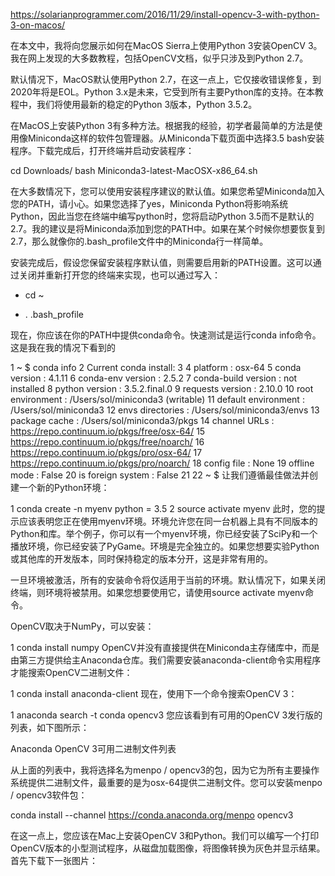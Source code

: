 https://solarianprogrammer.com/2016/11/29/install-opencv-3-with-python-3-on-macos/


在本文中，我将向您展示如何在MacOS Sierra上使用Python 3安装OpenCV 3。我在网上发现的大多数教程，包括OpenCV文档，似乎只涉及到Python 2.7。

默认情况下，MacOS默认使用Python 2.7，在这一点上，它仅接收错误修复，到2020年将是EOL。Python 3.x是未来，它受到所有主要Python库的支持。在本教程中，我们将使用最新的稳定的Python 3版本，Python 3.5.2。

在MacOS上安装Python 3有多种方法。根据我的经验，初学者最简单的方法是使用像Miniconda这样的软件包管理器。从Miniconda下载页面中选择3.5 bash安装程序。下载完成后，打开终端并启动安装程序：

cd Downloads/
bash Miniconda3-latest-MacOSX-x86_64.sh

在大多数情况下，您可以使用安装程序建议的默认值。如果您希望Miniconda加入您的PATH，请小心。如果您选择了yes，Miniconda Python将影响系统Python，因此当您在终端中编写python时，您将启动Python 3.5而不是默认的2.7。我的建议是将Miniconda添加到您的PATH中。如果在某个时候你想要恢复到2.7，那么就像你的.bash_profile文件中的Miniconda行一样简单。

安装完成后，假设您保留安装程序默认值，则需要启用新的PATH设置。这可以通过关闭并重新打开您的终端来实现，也可以通过写入：

* cd ~

* . .bash_profile

现在，你应该在你的PATH中提供conda命令。快速测试是运行conda info命令。这是我在我的情况下看到的

 1 ~ $ conda info
 2 Current conda install:
 3 
 4              platform : osx-64
 5         conda version : 4.1.11
 6     conda-env version : 2.5.2
 7   conda-build version : not installed
 8        python version : 3.5.2.final.0
 9      requests version : 2.10.0
10      root environment : /Users/sol/miniconda3  (writable)
11   default environment : /Users/sol/miniconda3
12      envs directories : /Users/sol/miniconda3/envs
13         package cache : /Users/sol/miniconda3/pkgs
14          channel URLs : https://repo.continuum.io/pkgs/free/osx-64/
15                         https://repo.continuum.io/pkgs/free/noarch/
16                         https://repo.continuum.io/pkgs/pro/osx-64/
17                         https://repo.continuum.io/pkgs/pro/noarch/
18           config file : None
19          offline mode : False
20     is foreign system : False
21 
22 ~ $
让我们遵循最佳做法并创建一个新的Python环境：

1 conda create -n myenv python = 3.5 
2 source activate myenv
此时，您的提示应该表明您正在使用myenv环境。环境允许您在同一台机器上具有不同版本的Python和库。举个例子，你可以有一个myenv环境，你已经安装了SciPy和一个播放环境，你已经安装了PyGame。环境是完全独立的。如果您想要实验Python或其他库的开发版本，同时保持稳定的版本分开，这是非常有用的。

一旦环境被激活，所有的安装命令将仅适用于当前的环境。默认情况下，如果关闭终端，则环境将被禁用。如果您想要使用它，请使用source activate myenv命令。

OpenCV取决于NumPy，可以安装：

1 conda install numpy
OpenCV并没有直接提供在Miniconda主存储库中，而是由第三方提供给主Anaconda仓库。我们需要安装anaconda-client命令实用程序才能搜索OpenCV二进制文件：

1 conda install anaconda-client
现在，使用下一个命令搜索OpenCV 3：

1 anaconda search -t conda opencv3
您应该看到有可用的OpenCV 3发行版的列表，如下图所示：

Anaconda OpenCV 3可用二进制文件列表

从上面的列表中，我将选择名为menpo / opencv3的包，因为它为所有主要操作系统提供二进制文件，最重要的是为osx-64提供二进制文件。您可以安装menpo / opencv3软件包：

conda install --channel https://conda.anaconda.org/menpo opencv3

在这一点上，您应该在Mac上安装OpenCV 3和Python。我们可以编写一个打印OpenCV版本的小型测试程序，从磁盘加载图像，将图像转换为灰色并显示结果。首先下载下一张图片：